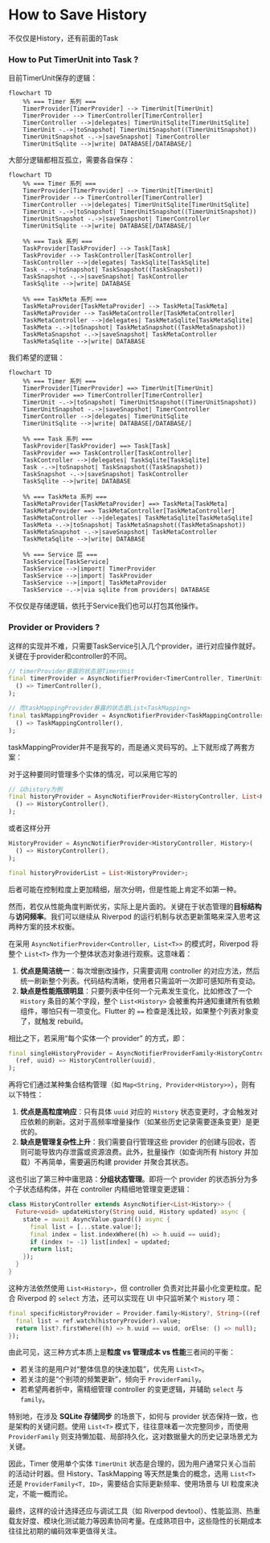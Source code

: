 # How to Save History

不仅仅是History，还有前面的Task

### How to Put TimerUnit into Task ?

目前TimerUnit保存的逻辑：

```mermaid
flowchart TD
    %% === Timer 系列 ===
    TimerProvider[TimerProvider] --> TimerUnit[TimerUnit]
    TimerProvider --> TimerController[TimerController]
    TimerController -->|delegates| TimerUnitSqlite[TimerUnitSqlite]
    TimerUnit -.->|toSnapshot| TimerUnitSnapshot((TimerUnitSnapshot))
    TimerUnitSnapshot -.->|saveSnapshot| TimerController
    TimerUnitSqlite -->|write| DATABASE[/DATABASE/]
```

大部分逻辑都相互孤立，需要各自保存：

```mermaid
flowchart TD
    %% === Timer 系列 ===
    TimerProvider[TimerProvider] --> TimerUnit[TimerUnit]
    TimerProvider --> TimerController[TimerController]
    TimerController -->|delegates| TimerUnitSqlite[TimerUnitSqlite]
    TimerUnit -.->|toSnapshot| TimerUnitSnapshot((TimerUnitSnapshot))
    TimerUnitSnapshot -.->|saveSnapshot| TimerController
    TimerUnitSqlite -->|write| DATABASE[/DATABASE/]

    %% === Task 系列 ===
    TaskProvider[TaskProvider] --> Task[Task]
    TaskProvider --> TaskController[TaskController]
    TaskController -->|delegates| TaskSqlite[TaskSqlite]
    Task -.->|toSnapshot| TaskSnapshot((TaskSnapshot))
    TaskSnapshot -.->|saveSnapshot| TaskController
    TaskSqlite -->|write| DATABASE

    %% === TaskMeta 系列 ===
    TaskMetaProvider[TaskMetaProvider] --> TaskMeta[TaskMeta]
    TaskMetaProvider --> TaskMetaController[TaskMetaController]
    TaskMetaController -->|delegates| TaskMetaSqlite[TaskMetaSqlite]
    TaskMeta -.->|toSnapshot| TaskMetaSnapshot((TaskMetaSnapshot))
    TaskMetaSnapshot -.->|saveSnapshot| TaskMetaController
    TaskMetaSqlite -->|write| DATABASE

```





我们希望的逻辑：

```mermaid
flowchart TD
    %% === Timer 系列 ===
    TimerProvider[TimerProvider] ==> TimerUnit[TimerUnit]
    TimerProvider ==> TimerController[TimerController]
    TimerUnit -.->|toSnapshot| TimerUnitSnapshot((TimerUnitSnapshot))
    TimerUnitSnapshot -.->|saveSnapshot| TimerController
    TimerController -->|delegates| TimerUnitSqlite
    TimerUnitSqlite -->|write| DATABASE[/DATABASE/]

    %% === Task 系列 ===
    TaskProvider[TaskProvider] ==> Task[Task]
    TaskProvider ==> TaskController[TaskController]
    TaskController -->|delegates| TaskSqlite[TaskSqlite]
    Task -.->|toSnapshot| TaskSnapshot((TaskSnapshot))
    TaskSnapshot -.->|saveSnapshot| TaskController
    TaskSqlite -->|write| DATABASE

    %% === TaskMeta 系列 ===
    TaskMetaProvider[TaskMetaProvider] ==> TaskMeta[TaskMeta]
    TaskMetaProvider ==> TaskMetaController[TaskMetaController]
    TaskMetaController -->|delegates| TaskMetaSqlite[TaskMetaSqlite]
    TaskMeta -.->|toSnapshot| TaskMetaSnapshot((TaskMetaSnapshot))
    TaskMetaSnapshot -.->|saveSnapshot| TaskMetaController
    TaskMetaSqlite -->|write| DATABASE

    %% === Service 层 ===
    TaskService[TaskService]
    TaskService -->|import| TimerProvider
    TaskService -->|import| TaskProvider
    TaskService -->|import| TaskMetaProvider
    TaskService -.->|via sqlite from providers| DATABASE

```

不仅仅是存储逻辑，依托于Service我们也可以打包其他操作。



### Provider or Providers ?

这样的实现并不难，只需要TaskService引入几个provider，进行对应操作就好。关键在于provider和controller的不同。

```dart
// timerProvider暴露的状态是TimerUnit
final timerProvider = AsyncNotifierProvider<TimerController, TimerUnit>(
  () => TimerController(),
);

// 而taskMappingProvider暴露的状态是List<TaskMapping>
final taskMappingProvider = AsyncNotifierProvider<TaskMappingController, List<TaskMapping>>(
  () => TaskMappingController(),
);
```

taskMappingProvider并不是我写的，而是通义灵码写的。上下就形成了两套方案：

对于这种要同时管理多个实体的情况，可以采用它写的

```dart
// 以history为例
final historyProvider = AsyncNotifierProvider<HistoryController, List<History>>(
  () => HistoryController(),
);
```

或者这样分开

```dart
HistoryProvider = AsyncNotifierProvider<HistoryController, History>(
  () => HistoryController(),
);

final historyProviderList = List<HistoryProvider>;
```

后者可能在控制粒度上更加精细，层次分明，但是性能上肯定不如第一种。

然而，若仅从性能角度判断优劣，实际上是片面的。关键在于状态管理的**目标结构**与**访问频率**。我们可以继续从 Riverpod 的运行机制与状态更新策略来深入思考这两种方案的技术权衡。

在采用 `AsyncNotifierProvider<Controller, List<T>>` 的模式时，Riverpod 将整个 `List<T>` 作为一个整体状态对象进行观察。这意味着：

1. **优点是简洁统一**：每次增删改操作，只需要调用 controller 的对应方法，然后统一刷新整个列表。代码结构清晰，使用者只需监听一次即可感知所有变动。
2. **缺点是性能瓶颈明显**：只要列表中任何一个元素发生变化，比如修改了一个 `History` 条目的某个字段，整个 `List<History>` 会被重构并通知重建所有依赖组件，哪怕只有一项变化。Flutter 的 `==` 检查是浅比较，如果整个列表对象变了，就触发 rebuild。

相比之下，若采用“每个实体一个 provider” 的方式，即：

```dart
final singleHistoryProvider = AsyncNotifierProviderFamily<HistoryController, History, String>(
  (ref, uuid) => HistoryController(uuid),
);
```

再将它们通过某种集合结构管理（如 `Map<String, Provider<History>>`），则有以下特性：

1. **优点是高粒度响应**：只有具体 `uuid` 对应的 `History` 状态变更时，才会触发对应依赖的刷新。这对于高频率增量操作（如某些历史记录需要逐条变更）是更优的。
2. **缺点是管理复杂性上升**：我们需要自行管理这些 provider 的创建与回收，否则可能导致内存泄露或资源浪费。此外，批量操作（如查询所有 history 并加载）不再简单，需要遍历构建 provider 并聚合其状态。

这也引出了第三种中庸思路：**分组状态管理**。即将一个 provider 的状态拆分为多个子状态结构体，并在 controller 内精细地管理变更逻辑：

```dart
class HistoryController extends AsyncNotifier<List<History>> {
  Future<void> updateHistory(String uuid, History updated) async {
    state = await AsyncValue.guard(() async {
      final list = [...state.value!];
      final index = list.indexWhere((h) => h.uuid == uuid);
      if (index != -1) list[index] = updated;
      return list;
    });
  }
}
```

这种方法依然使用 `List<History>`，但 controller 负责对比并最小化变更粒度。配合 Riverpod 的 `select` 方法，还可以实现在 UI 中只监听某个 `History` 项：

```dart
final specificHistoryProvider = Provider.family<History?, String>((ref, uuid) {
  final list = ref.watch(historyProvider).value;
  return list?.firstWhere((h) => h.uuid == uuid, orElse: () => null);
});
```

由此可见，这三种方式本质上是**粒度 vs 管理成本 vs 性能**三者间的平衡：

- 若关注的是用户对“整体信息的快速加载”，优先用 `List<T>`。
- 若关注的是“个别项的频繁更新”，倾向于 `ProviderFamily`。
- 若希望两者折中，需精细管理 controller 的变更逻辑，并辅助 `select` 与 `family`。

特别地，在涉及 **SQLite 存储同步** 的场景下，如何与 provider 状态保持一致，也是架构的关键问题。使用 `List<T>` 模式下，往往意味着一次完整同步，而使用 `ProviderFamily` 则支持懒加载、局部持久化，这对数据量大的历史记录场景尤为关键。

因此，Timer 使用单个实体 `TimerUnit` 状态是合理的，因为用户通常只关心当前的活动计时器。但 History、TaskMapping 等天然是集合的概念，选用 `List<T>` 还是 `ProviderFamily<T, ID>`，需要结合实际更新频率、使用场景与 UI 粒度来决定，不能一概而论。

最终，这样的设计选择还应与调试工具（如 Riverpod devtool）、性能监测、热重载友好度、模块化测试能力等因素协同考量。在成熟项目中，这些隐性的长期成本往往比初期的编码效率更值得关注。